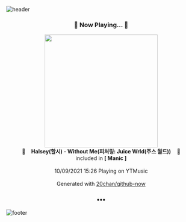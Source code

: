 ![header](https://capsule-render.vercel.app/api?type=wave&height=170&section=header&text=Hi.%20I'm%20SHIFT&fontColor=090707&fontAlignX=45&fontAlignY=65&fontSize=100)

<h3 align="center">🎵 Now Playing... 🎵</h3>
<p align="center">
  <a href="https://music.youtube.com/watch?v=FO5LrcUS-Gw">
    <img width="300" src="https://lh3.googleusercontent.com/IPrL9SOHmYrzPXa-qOUI6Ck6KpHWmoRuutgDuufJKHOwpXnRRlcZYdNiBd2vUo4kkXVyy31QG6vTPHE">
  </a>
  <br>
  🎵&nbsp&nbsp&nbsp <b>Halsey(할시) - Without Me(피처링: Juice Wrld(주스 월드))</b> &nbsp&nbsp&nbsp🎵
  <br>
  included in <b>[ Manic ]</b>
  
  <br />
  <br />
  10/09/2021 15:26 Playing on YTMusic
  <br />
  <br />
  Generated with <a href="https://github.com/20chan/github-now">20chan/github-now</a>
</p>

<h3 align="center">•••</h3>

![footer](https://capsule-render.vercel.app/api?type=wave&height=150&section=footer)
